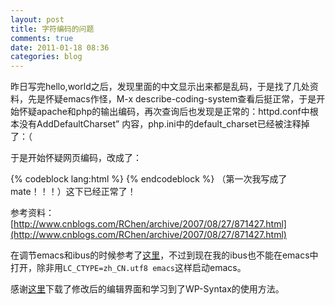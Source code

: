 ```yaml
---
layout: post
title: 字符编码的问题
comments: true
date: 2011-01-18 08:36
categories: blog
---
```


昨日写完hello,world之后，发现里面的中文显示出来都是乱码，于是找了几处资料，先是怀疑emacs作怪，M-x describe-coding-system查看后挺正常，于是开始怀疑apache和php的输出编码，再次查询后也发现是正常的：httpd.conf中根本没有AddDefaultCharset” 内容，php.ini中的default_charset已经被注释掉了：（

于是开始怀疑网页编码，改成了：

{% codeblock lang:html %}
<meta content="text/html;charset = utf-8" http-equiv="Content-Type">
{% endcodeblock %}
（第一次我写成了mate！！！）这下已经正常了！


参考资料：[http://www.cnblogs.com/RChen/archive/2007/08/27/871427.html](http://www.cnblogs.com/RChen/archive/2007/08/27/871427.html)

在调节emacs和ibus的时候参考了[这里](http://www.sciencenet.cn/m/user_content.aspx?id=325692)，不过到现在我的ibus也不能在emacs中打开，除非用`LC_CTYPE=zh_CN.utf8 emacs`这样启动emacs。

感谢[这里](http://www.yzznl.cn/archives/242.html)下载了修改后的编辑界面和学习到了WP-Syntax的使用方法。